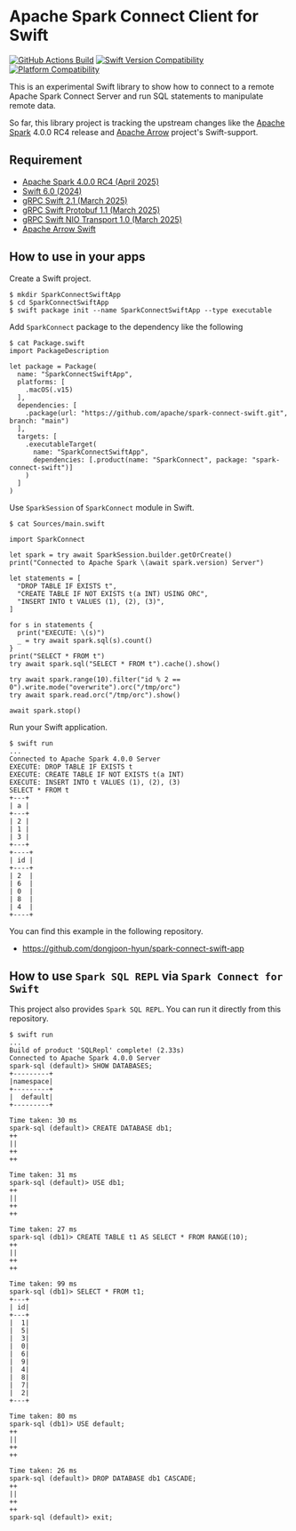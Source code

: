 # Apache Spark Connect Client for Swift

[![GitHub Actions Build](https://github.com/apache/spark-connect-swift/actions/workflows/build_and_test.yml/badge.svg)](https://github.com/apache/spark-connect-swift/blob/main/.github/workflows/build_and_test.yml)
[![Swift Version Compatibility](https://img.shields.io/endpoint?url=https%3A%2F%2Fswiftpackageindex.com%2Fapi%2Fpackages%2Fapache%2Fspark-connect-swift%2Fbadge%3Ftype%3Dswift-versions)](https://swiftpackageindex.com/apache/spark-connect-swift)
[![Platform Compatibility](https://img.shields.io/endpoint?url=https%3A%2F%2Fswiftpackageindex.com%2Fapi%2Fpackages%2Fapache%2Fspark-connect-swift%2Fbadge%3Ftype%3Dplatforms)](https://swiftpackageindex.com/apache/spark-connect-swift)

This is an experimental Swift library to show how to connect to a remote Apache Spark Connect Server and run SQL statements to manipulate remote data.

So far, this library project is tracking the upstream changes like the [Apache Spark](https://spark.apache.org) 4.0.0 RC4 release and [Apache Arrow](https://arrow.apache.org) project's Swift-support.

## Requirement
- [Apache Spark 4.0.0 RC4 (April 2025)](https://dist.apache.org/repos/dist/dev/spark/v4.0.0-rc4-bin/)
- [Swift 6.0 (2024)](https://swift.org)
- [gRPC Swift 2.1 (March 2025)](https://github.com/grpc/grpc-swift/releases/tag/2.1.2)
- [gRPC Swift Protobuf 1.1 (March 2025)](https://github.com/grpc/grpc-swift-protobuf/releases/tag/1.1.0)
- [gRPC Swift NIO Transport 1.0 (March 2025)](https://github.com/grpc/grpc-swift-nio-transport/releases/tag/1.0.2)
- [Apache Arrow Swift](https://github.com/apache/arrow/tree/main/swift)

## How to use in your apps

Create a Swift project.
```
$ mkdir SparkConnectSwiftApp
$ cd SparkConnectSwiftApp
$ swift package init --name SparkConnectSwiftApp --type executable
```

Add `SparkConnect` package to the dependency like the following
```
$ cat Package.swift
import PackageDescription

let package = Package(
  name: "SparkConnectSwiftApp",
  platforms: [
    .macOS(.v15)
  ],
  dependencies: [
    .package(url: "https://github.com/apache/spark-connect-swift.git", branch: "main")
  ],
  targets: [
    .executableTarget(
      name: "SparkConnectSwiftApp",
      dependencies: [.product(name: "SparkConnect", package: "spark-connect-swift")]
    )
  ]
)
```

Use `SparkSession` of `SparkConnect` module in Swift.

```
$ cat Sources/main.swift

import SparkConnect

let spark = try await SparkSession.builder.getOrCreate()
print("Connected to Apache Spark \(await spark.version) Server")

let statements = [
  "DROP TABLE IF EXISTS t",
  "CREATE TABLE IF NOT EXISTS t(a INT) USING ORC",
  "INSERT INTO t VALUES (1), (2), (3)",
]

for s in statements {
  print("EXECUTE: \(s)")
  _ = try await spark.sql(s).count()
}
print("SELECT * FROM t")
try await spark.sql("SELECT * FROM t").cache().show()

try await spark.range(10).filter("id % 2 == 0").write.mode("overwrite").orc("/tmp/orc")
try await spark.read.orc("/tmp/orc").show()

await spark.stop()
```

Run your Swift application.

```
$ swift run
...
Connected to Apache Spark 4.0.0 Server
EXECUTE: DROP TABLE IF EXISTS t
EXECUTE: CREATE TABLE IF NOT EXISTS t(a INT)
EXECUTE: INSERT INTO t VALUES (1), (2), (3)
SELECT * FROM t
+---+
| a |
+---+
| 2 |
| 1 |
| 3 |
+---+
+----+
| id |
+----+
| 2  |
| 6  |
| 0  |
| 8  |
| 4  |
+----+
```

You can find this example in the following repository.
- https://github.com/dongjoon-hyun/spark-connect-swift-app

## How to use `Spark SQL REPL` via `Spark Connect for Swift`

This project also provides `Spark SQL REPL`. You can run it directly from this repository.

```
$ swift run
...
Build of product 'SQLRepl' complete! (2.33s)
Connected to Apache Spark 4.0.0 Server
spark-sql (default)> SHOW DATABASES;
+---------+
|namespace|
+---------+
|  default|
+---------+

Time taken: 30 ms
spark-sql (default)> CREATE DATABASE db1;
++
||
++
++

Time taken: 31 ms
spark-sql (default)> USE db1;
++
||
++
++

Time taken: 27 ms
spark-sql (db1)> CREATE TABLE t1 AS SELECT * FROM RANGE(10);
++
||
++
++

Time taken: 99 ms
spark-sql (db1)> SELECT * FROM t1;
+---+
| id|
+---+
|  1|
|  5|
|  3|
|  0|
|  6|
|  9|
|  4|
|  8|
|  7|
|  2|
+---+

Time taken: 80 ms
spark-sql (db1)> USE default;
++
||
++
++

Time taken: 26 ms
spark-sql (default)> DROP DATABASE db1 CASCADE;
++
||
++
++
spark-sql (default)> exit;
```
